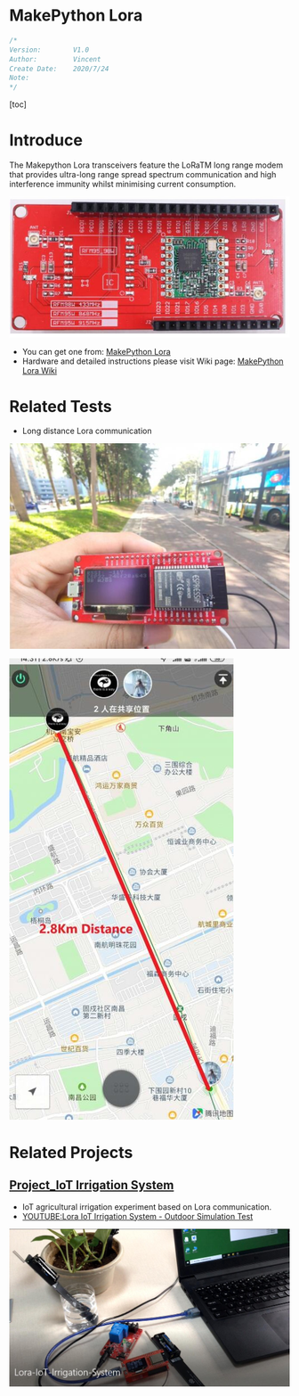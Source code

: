 # MakePython Lora

```c++
/*
Version:		V1.0
Author:			Vincent
Create Date:	2020/7/24
Note:
*/
```

[toc]

# Introduce

The Makepython Lora transceivers feature the LoRaTM long range modem that provides ultra-long range spread spectrum communication and high interference immunity whilst minimising current consumption.

![relay](md_pic/main.jpg)

- You can get one from: [MakePython Lora](https://www.makerfabs.com/esp32-lora-gateway.html)
- Hardware and detailed instructions please visit Wiki page:  [MakePython Lora Wiki](https://www.makerfabs.com/wiki/index.php?title=MakePython_Lora)

# Related Tests

- Long distance Lora communication

![t1](md_pic/t1.jpg)

![t2](md_pic/t2.jpg)

# Related Projects

## [Project_IoT Irrigation System](https://github.com/Makerfabs/Project_IoT-Irrigation-System)

- IoT agricultural irrigation experiment based on Lora communication.
- [YOUTUBE:Lora IoT Irrigation System - Outdoor Simulation Test](https://youtu.be/0mY6Ox0YvRk)

![4](md_pic/4.jpg)